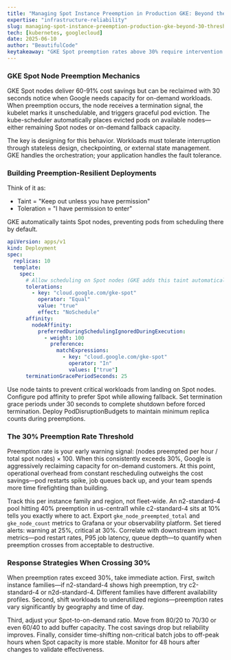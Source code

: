 ```yaml
---
title: "Managing Spot Instance Preemption in Production GKE: Beyond the 30% Threshold"
expertise: "infrastructure-reliability"
slug: managing-spot-instance-preemption-production-gke-beyond-30-threshold
tech: [kubernetes, googlecloud]
date: 2025-06-10
author: "BeautifulCode"
keytakeaway: "GKE Spot preemption rates above 30% require intervention through instance family switches, region shifts, or adjusted Spot-to-on-demand ratios to maintain production reliability."
---
```


### GKE Spot Node Preemption Mechanics

GKE Spot nodes deliver 60-91% cost savings but can be reclaimed with 30 seconds notice when Google needs capacity for on-demand workloads. When preemption occurs, the node receives a termination signal, the kubelet marks it unschedulable, and triggers graceful pod eviction. The kube-scheduler automatically places evicted pods on available nodes—either remaining Spot nodes or on-demand fallback capacity.

The key is designing for this behavior. Workloads must tolerate interruption through stateless design, checkpointing, or external state management. GKE handles the orchestration; your application handles the fault tolerance.

### Building Preemption-Resilient Deployments

Think of it as:
- Taint = "Keep out unless you have permission"
- Toleration = "I have permission to enter"

GKE automatically taints Spot nodes, preventing pods from scheduling there by default.

```yaml
apiVersion: apps/v1
kind: Deployment
spec:
  replicas: 10
  template:
    spec:
      # Allow scheduling on Spot nodes (GKE adds this taint automatically)
      tolerations:
        - key: "cloud.google.com/gke-spot"
          operator: "Equal"
          value: "true"
          effect: "NoSchedule"
      affinity:
        nodeAffinity:
          preferredDuringSchedulingIgnoredDuringExecution:
            - weight: 100
              preference:
                matchExpressions:
                  - key: "cloud.google.com/gke-spot"
                    operator: "In"
                    values: ["true"]
      terminationGracePeriodSeconds: 25
```

Use node taints to prevent critical workloads from landing on Spot nodes. Configure pod affinity to prefer Spot while allowing fallback. Set termination grace periods under 30 seconds to complete shutdown before forced termination. Deploy PodDisruptionBudgets to maintain minimum replica counts during preemptions.

### The 30% Preemption Rate Threshold

Preemption rate is your early warning signal: (nodes preempted per hour / total spot nodes) × 100. When this consistently exceeds 30%, Google is aggressively reclaiming capacity for on-demand customers. At this point, operational overhead from constant rescheduling outweighs the cost savings—pod restarts spike, job queues back up, and your team spends more time firefighting than building.

Track this per instance family and region, not fleet-wide. An n2-standard-4 pool hitting 40% preemption in us-central1 while c2-standard-4 sits at 10% tells you exactly where to act. Export `gke_node_preempted_total` and `gke_node_count` metrics to Grafana or your observability platform. Set tiered alerts: warning at 25%, critical at 30%. Correlate with downstream impact metrics—pod restart rates, P95 job latency, queue depth—to quantify when preemption crosses from acceptable to destructive.

### Response Strategies When Crossing 30%

When preemption rates exceed 30%, take immediate action. First, switch instance families—if n2-standard-4 shows high preemption, try c2-standard-4 or n2d-standard-4. Different families have different availability profiles. Second, shift workloads to underutilized regions—preemption rates vary significantly by geography and time of day.

Third, adjust your Spot-to-on-demand ratio. Move from 80/20 to 70/30 or even 60/40 to add buffer capacity. The cost savings drop but reliability improves. Finally, consider time-shifting non-critical batch jobs to off-peak hours when Spot capacity is more stable. Monitor for 48 hours after changes to validate effectiveness.
